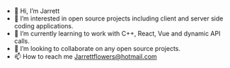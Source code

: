 - 👋 Hi, I’m Jarrett
- 👀 I’m interested in open source projects including client and server side coding applications.
- 🌱 I’m currently learning to work with C++, React, Vue and dynamic API calls.
- 💞️ I’m looking to collaborate on any open source projects.
- 📫 How to reach me Jarrettflowers@hotmail.com

<!---
JarrettSF/JarrettSF is a ✨ special ✨ repository because its `README.md` (this file) appears on your GitHub profile.
You can click the Preview link to take a look at your changes.
--->
